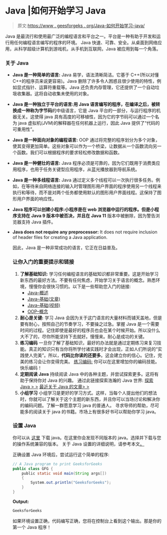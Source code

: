 # Java |如何开始学习 Java

> 原文:[https://www . geesforgeks . org/Java-如何开始学习-java/](https://www.geeksforgeeks.org/java-how-to-start-learning-java/)

Java 是最流行和使用最广泛的编程语言和平台之一。平台是一种有助于开发和运行用任何编程语言编写的程序的环境。
Java 快速、可靠、安全。从桌面到网络应用，从科学超级计算机到游戏机，从手机到互联网，Java 被应用到每一个角落。

### **关于 Java**

*   **Java 是一种简单的语言:** Java 易学，语法清晰简洁。它基于 C++(所以对懂 C++的程序员来说更容易)。Java 删除了许多令人困惑且很少使用的特性，例如显式指针、运算符重载等。Java 还负责内存管理，它还提供了一个自动垃圾收集器。这将自动收集未使用的对象。
*   **Java 是一种独立于平台的语言:**用 Java 语言编写的程序，在编译之后，被转换成一种称为**字节码**的中级语言，它是 Java 平台的一部分，与运行程序的机器无关。这使得 java 具有高度的可移植性，因为它的字节码可以通过一个名为 java 虚拟机(JVM)的解释器在任何机器上运行，因此 Java 提供了“代码的可重用性”。
*   **Java 是一种面向对象的编程语言:** OOP 通过将完整的程序划分为多个对象，使其变得更加简单。这些对象可以作为一个桥梁，让数据从一个函数流向另一个函数。我们可以根据程序的要求轻松修改数据和函数。
*   **Java 是一种健壮的语言:** Java 程序必须是可靠的，因为它们既用于消费类应用程序，也用于任务关键型应用程序，从蓝光播放器到导航系统。
*   **Java 是一种多线程语言:** Java 通过定义多个线程可以一次执行很多任务。例如，在等待来自网络连接的输入时管理图形用户界面的程序使用另一个线程来执行和等待，而不是对两个任务都使用默认的图形用户界面线程。这保持了图形用户界面的响应性。
*   **Java 程序可以创建小程序:**小程序是在 web 浏览器中运行的程序。但是小程序支持在 **Java 9** 版本中被否决，并且**在 Java 11** 版本中被删除，因为警告浏览器支持 Java 插件。
*   **Java does not require any preprocessor:** It does not require inclusion of header files for creating a Java application.

    因此，Java 是一种非常成功的语言，它正在日益普及。

    ### **让你入门的重要提示和链接**

    1.  **了解基础知识:**
        学习任何编程语言的基础知识都非常重要。这是开始学习新东西的最好方法。不要有任何焦虑，开始学习关于语言的概念。熟悉环境，慢慢你会很快习惯的。以下是一些帮助您入门的链接:
        *   [Java–概述](https://www.geeksforgeeks.org/java/#Overview)
        *   [Java–基础(文章)](https://www.geeksforgeeks.org/java/#Basics)
        *   [Java–基础(视频)](https://www.youtube.com/watch?v=lcJzw0JGfeE&list=PLqM7alHXFySENpNgw27MzGxLzNJuC_Kdj)
        *   [OOP–概念](https://www.geeksforgeeks.org/java/#OOP%20concepts)
    2.  **耐心是关键:**
        学习 Java 会因为关于这门语言的大量材料而铺天盖地，但是要有耐心，按照自己的节奏学习，不要操之过急。掌握 Java 是一个需要时间的过程。记住即使是最好的程序员也会在某个时候开始。所以没什么大不了的，尽你所能坚持下去就好。慢慢来。耐心是成功的关键。
    3.  **练习编码**
        一旦你了解了基础知识，最好的办法就是通过定期练习来复习技能。真正的知识只有当你将所学付诸实践时才会出现，正如人们所说的“实践使人完美”。所以，**代码比你读的还要多**。这会建立你的信心。记住，完美的练习会让你变得完美。
        [<u>练习编码:</u>](https://practice.geeksforgeeks.org/topics/Java/) 你可以在这里增加你的编码技能。快乐编码！
    4.  **定期阅读 Java**
        持续阅读 Java 中的各种主题，并尝试探索更多。这将有助于保持你对 Java 的兴趣。
        通过此链接探索浩瀚的 Java 世界:
        [探索 Java > >](https://www.geeksforgeeks.org/java/)
        [最近关于 Java 的文章> >](https://www.geeksforgeeks.org/category/java/)
    5.  **小组学习**
        小组学习是更好的学习方式。这样，当每个人提出他们的想法时，你就可以了解关于这个主题的新东西，并且你可以当场讨论和解决你的编码问题。了解一群愿意学习 java 的普通人。
        寻求导师的帮助，尽可能多的阅读关于 java 的书籍。市场上有很多好书可以帮助你学习 java。

    ### 设置 Java

    你可以从 [<u>这里</u>](http://www.oracle.com/technetwork/java/javase/downloads/jdk10-downloads-4416644.html) 下载 java。在这里你会发现不同版本的 java。选择并下载与您的操作系统兼容的版本。
    关于 Java 设置的详细说明，请参考本文[。](https://www.geeksforgeeks.org/setting-environment-java/)

    正确设置 Java 环境后，尝试运行这个简单的程序:

    ```java
    // A Java program to print GeeksforGeeks
    public class GFG {
        public static void main(String args[])
        {
            System.out.println("GeeksforGeeks");
        }
    }
    ```

    **Output:**

    ```java
    GeeksforGeeks

    ```

    如果环境设置正确，代码编写正确，您将在控制台上看到这个输出。那是你的第一个 Java 程序！
